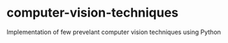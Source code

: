 # computer-vision-techniques
Implementation of few prevelant computer vision techniques using Python
